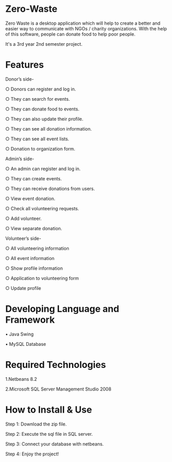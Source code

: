 # Zero-Waste
Zero Waste is a desktop application which will help to create a better and easier way to communicate with NGOs / charity organizations.
With the help of this software, people can donate food to help poor people.

It's a 3rd year 2nd semester project.

# Features

Donor’s side-

○ Donors can register and log in.

○ They can search for events.

○ They can donate food to events.

○ They can also update their profile.

○ They can see all donation information.

○ They can see all event lists.

○ Donation to organization form.


Admin’s side-

○ An admin can register and log in.

○ They can create events.

○ They can receive donations from users.

○ View event donation.

○ Check all volunteering requests.

○ Add volunteer.

○ View separate donation.


Volunteer’s side-

○ All volunteering information

○ All event information

○ Show profile information

○ Application to volunteering form

○ Update profile



# Developing Language and Framework  
•	Java Swing

•	MySQL Database

# Required Technologies 
1.Netbeans 8.2

2.Microsoft SQL Server Management Studio 2008

# How to Install & Use
Step 1: Download the zip file. 

Step 2: Execute the sql file in SQL server. 

Step 3: Connect your database with netbeans. 

Step 4: Enjoy the project!
